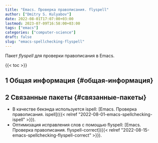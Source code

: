 ```yaml
---
title: "Emacs. Проверка правописания. flyspell"
author: ["Dmitry S. Kulyabov"]
date: 2022-08-01T17:07:00+03:00
lastmod: 2023-07-09T16:58:00+03:00
tags: ["emacs"]
categories: ["computer-science"]
draft: false
slug: "emacs-spellchecking-flyspell"
---
```


Пакет _flyspell_ для проверки правописания в Emacs.

<!--more-->

{{< toc >}}


## <span class="section-num">1</span> Общая информация {#общая-информация}


## <span class="section-num">2</span> Связанные пакеты {#связанные-пакеты}

-   В качестве бекэнда используется ispell: [Emacs. Проверка правописания. ispell]({{< relref "2022-08-01-emacs-spellchecking-ispell" >}}).
-   Оптимизация исправления слов с помощью flyspell: [Emacs. Проверка правописания. flyspell-correct]({{< relref "2022-08-15-emacs-spellchecking-flyspell-correct" >}}).
